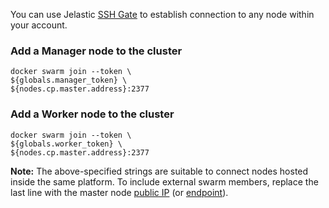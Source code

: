 You can use Jelastic [SSH Gate](https://docs.jelastic.com/ssh-gate) to establish connection to any node within your account.

### Add a Manager node to the cluster
```
docker swarm join --token \
${globals.manager_token} \
${nodes.cp.master.address}:2377
```

### Add a Worker node to the cluster
```
docker swarm join --token \
${globals.worker_token} \
${nodes.cp.master.address}:2377
```

**Note:** The above-specified strings are suitable to connect nodes hosted inside the same platform. To include external swarm members, replace the last line with the master node [public IP](https://docs.jelastic.com/public-ip) (or [endpoint](https://docs.jelastic.com/endpoints)).
